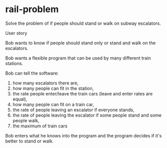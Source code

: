 # rail-problem
Solve the problem  of if people should stand or walk on subway escalators.

User story

Bob wants to know if people should stand only or stand and walk on the escalators.

Bob wants a flexible program that can be used by many different train stations.

Bob can tell the software:

1) how many escalators there are,
2) how many people can fit in the station,
3) the rate people enter/leave the train cars (leave and enter rates are equal),
4) how many people can fit on a train car,
5) the rate of people leaving an escalator if everyone stands,
6) the rate of people leaving the escalator if some people stand and some people walk,
7) the maximum of train cars

Bob enters what he knows into the program and the program decides if it's better
to stand or walk. 
